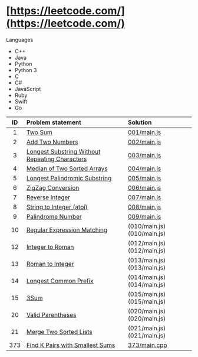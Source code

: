 # [https://leetcode.com/](https://leetcode.com/)

Languages

- C++
- Java
- Python
- Python 3
- C
- C#
- JavaScript
- Ruby
- Swift
- Go


| ID   | Problem statement                                                                                                               | Solution                          |
|:----:|:--------------------------------------------------------------------------------------------------------------------------------|:----------------------------------|
|    1 | [Two Sum](https://leetcode.com/problems/two-sum/)                                                                               | [001/main.js](001/main.js)        |
|    2 | [Add Two Numbers](https://leetcode.com/problems/add-two-numbers/)                                                               | [002/main.js](002/main.js)        |
|    3 | [Longest Substring Without Repeating Characters](https://leetcode.com/problems/longest-substring-without-repeating-characters/) | [003/main.js](003/main.js)        |
|    4 | [Median of Two Sorted Arrays](https://leetcode.com/problems/median-of-two-sorted-arrays/)                                       | [004/main.js](004/main.js)        |
|    5 | [Longest Palindromic Substring](https://leetcode.com/problems/longest-palindromic-substring/)                                   | [005/main.js](005/main.js)        |
|    6 | [ZigZag Conversion](https://leetcode.com/problems/zigzag-conversion/)                                                           | [006/main.js](006/main.js)        |
|    7 | [Reverse Integer](https://leetcode.com/problems/reverse-integer/)                                                               | [007/main.js](007/main.js)        |
|    8 | [String to Integer (atoi)](https://leetcode.com/problems/string-to-integer-atoi/)                                               | [008/main.js](008/main.js)        |
|    9 | [Palindrome Number](https://leetcode.com/problems/palindrome-number/)                                                           | [009/main.js](009/main.js)        |
|   10 | [Regular Expression Matching](https://leetcode.com/problems/regular-expression-matching/)                                       | (010/main.js)(010/main.js)        |
|   12 | [Integer to Roman](https://leetcode.com/problems/integer-to-roman/)                                                             | (012/main.js)(012/main.js)        |
|   13 | [Roman to Integer](https://leetcode.com/problems/roman-to-integer/)                                                             | (013/main.js)(013/main.js)        |
|   14 | [Longest Common Prefix](https://leetcode.com/problems/longest-common-prefix/)                                                   | (014/main.js)(014/main.js)        |
|   15 | [3Sum](https://leetcode.com/problems/3sum/)                                                                                     | (015/main.js)(015/main.js)        |
|   20 | [Valid Parentheses](https://leetcode.com/problems/valid-parentheses/)                                                           | (020/main.js)(020/main.js)        |
|   21 | [Merge Two Sorted Lists](https://leetcode.com/problems/merge-two-sorted-lists/)                                                 | (021/main.js)(021/main.js)        |
|  373 | [Find K Pairs with Smallest Sums](https://leetcode.com/problems/find-k-pairs-with-smallest-sums/)                               | [373/main.cpp](373/main.cpp)      |
